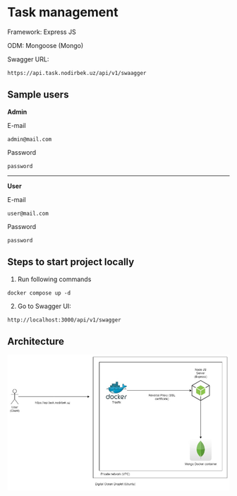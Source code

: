 # Task management

Framework: Express JS

ODM: Mongoose (Mongo)

Swagger URL:

```
https://api.task.nodirbek.uz/api/v1/swaagger
```

## Sample users

**Admin**

E-mail

```
admin@mail.com
```

Password

```
password
```

---

**User**

E-mail

```
user@mail.com
```

Password

```
password
```

## Steps to start project locally

1. Run following commands

```
docker compose up -d
```

2. Go to Swagger UI:

```
http://localhost:3000/api/v1/swagger
```

## Architecture

![UML](./assets/diagram.jpg)
